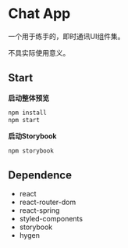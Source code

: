 # Chat App

一个用于练手的，即时通讯UI组件集。

不具实际使用意义。

## Start

**启动整体预览**

```bash
npm install
npm start
```

**启动Storybook**

```bash
npm storybook
```

## Dependence

- react
- react-router-dom
- react-spring
- styled-components
- storybook
- hygen
